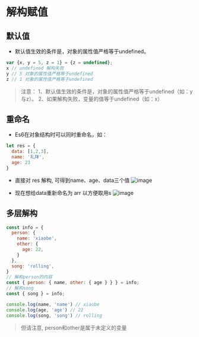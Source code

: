 # 解构赋值

## 默认值
- 默认值生效的条件是，对象的属性值严格等于undefined。
```js
var {x, y = 5, z = 1} = {z = undefined};
x // undefined 解构失败
y // 5 对象的属性值严格等于undefined
z // 1 对象的属性值严格等于undefined
```
> 注意：
	1、默认值生效的条件是，对象的属性值严格等于undefined（如：y与z）。
	2、如果解构失败，变量的值等于undefined（如：x）

## 重命名
- Es6在对象结构时可以同时重命名，如：
```js
let res = {
  data: [1,2,3],
  name: '礼拜',
  age: 23
}
```
- 直接对 res 解构, 可得到name、age、data三个值
![image](https://img-blog.csdnimg.cn/20201101213746709.png?x-oss-process=image/watermark,type_ZmFuZ3poZW5naGVpdGk,shadow_10,text_aHR0cHM6Ly9ibG9nLmNzZG4ubmV0L1JlZGFUYW8=,size_16,color_FFFFFF,t_70)


- 现在想给data重新命名为 arr 以方便取用s
![image](https://img-blog.csdnimg.cn/20201101213955498.png?x-oss-process=image/watermark,type_ZmFuZ3poZW5naGVpdGk,shadow_10,text_aHR0cHM6Ly9ibG9nLmNzZG4ubmV0L1JlZGFUYW8=,size_16,color_FFFFFF,t_70)

## 多层解构
```js
const info = {
  person: {
    name: 'xiaobe',
    other: {
      age: 22,
    }
  },
  song: 'rolling',
}
// 解构person的内容
const { person: { name, other: { age } } } = info;
// 解构song
const { song } = info;

console.log(name, 'name') // xiaobe
console.log(age, 'age') // 22
console.log(song, 'song') // rolling
```
> 但请注意, person和other是属于未定义的变量